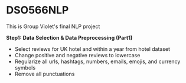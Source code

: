 # DSO566NLP
This is Group Violet's final NLP project

**Step1: Data Selection & Data Preprocessing (Part1)**
- Select reviews for UK hotel and within a year from hotel dataset
- Change positive and negative reviews to lowercase
- Regularize all urls, hashtags, numbers, emails, emojis, and currency symbols
- Remove all punctuations

